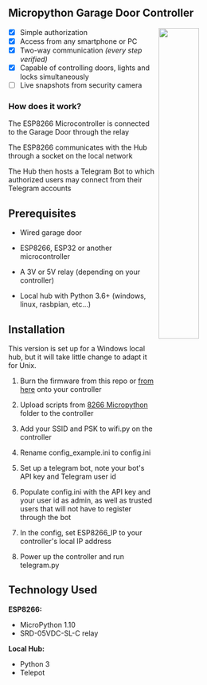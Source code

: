 
## Micropython Garage Door Controller

<img src="https://github.com/nconnector/iot-garage-door-telegram/raw/master/screenshot.png" width=40% img align="right">

 - [x] Simple authorization
 - [x] Access from any smartphone or PC
 - [x] Two-way communication *(every step verified)*
 - [x] Capable of controlling doors, lights and locks simultaneously
 - [ ] Live snapshots from security camera

### How does it work?

The ESP8266 Microcontroller is connected to the Garage Door through the relay
 
The ESP8266 communicates with the Hub through a socket on the local network

The Hub then hosts a Telegram Bot to which authorized users may connect from their Telegram accounts

## Prerequisites

- Wired garage door

- ESP8266, ESP32 or another microcontroller

- A 3V or 5V relay (depending on your controller)

- Local hub with Python 3.6+ (windows, linux, rasbpian, etc...) 

## Installation

This version is set up for a Windows local hub, but it will take little change to adapt it for Unix.

1. Burn the firmware from this repo or [from here](https://micropython.org/download) onto your controller

2. Upload scripts from [8266 Micropython](https://github.com/nconnector/iot-garage-door-telegram/tree/master/8266%20Micropython "8266 Micropython") folder to the controller

3. Add your SSID and PSK to wifi.py on the controller

4. Rename config_example.ini to config.ini

5. Set up a telegram bot, note your bot's API key and Telegram user id

6. Populate config.ini with the API key and your user id as admin, as well as trusted users that will not have to register through the bot

7. In the config, set ESP8266_IP to your controller's local IP address

8. Power up the controller and run telegram.py

## Technology Used


**ESP8266:**
 - MicroPython 1.10
 - SRD-05VDC-SL-C relay
 
**Local Hub:**
 - Python 3
 - Telepot